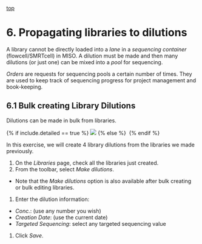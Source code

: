 <a name="props2" href="#" id="toplink">top</a>

# 6. Propagating libraries to dilutions

A library cannot be directly loaded into a _lane_ in a _sequencing container_
(flowcell/SMRTcell) in MISO. A dilution must be made and then many dilutions
(or just one) can be mixed into a _pool_ for sequencing.

_Orders_ are requests for sequencing pools a certain number of times. They are
used to keep track of sequencing progress for project management and book-keeping.

## 6.1 Bulk creating Library Dilutions
Dilutions can be made in bulk from libraries.

{% if include.detailed == true %}
<img src="pics/flow-dilution.svg"/>
{% else %}
<img srg="pics/plain-flow-dilution.svg"/>
{% endif %}

In this exercise, we will create 4 library dilutions from the libraries we
made previously.

1. On the _Libraries_ page, check all the libraries just created.
1. From the toolbar, select _Make dilutions_.
  * Note that the _Make dilutions_ option is also available after bulk creating
or bulk editing libraries.
1. Enter the dilution information:
  * _Conc._: (use any number you wish)
  * _Creation Date_: (use the current date)
  * _Targeted Sequencing_: select any targeted sequencing value
1. Click _Save_.

